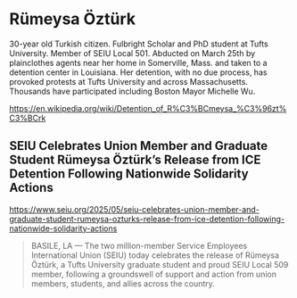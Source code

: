 # Rümeysa Öztürk

30-year old Turkish citizen.
Fulbright Scholar and PhD student at Tufts University.
Member of SEIU Local 501.
Abducted on March 25th by plainclothes agents near her home in Somerville, Mass. and taken to a detention center in Louisiana.
Her detention, with no due process, has provoked protests at Tufts University and across Massachusetts. Thousands have participated including Boston Mayor Michelle Wu.

https://en.wikipedia.org/wiki/Detention_of_R%C3%BCmeysa_%C3%96zt%C3%BCrk


## SEIU Celebrates Union Member and Graduate Student Rümeysa Öztürk’s Release from ICE Detention Following Nationwide Solidarity Actions
https://www.seiu.org/2025/05/seiu-celebrates-union-member-and-graduate-student-rumeysa-ozturks-release-from-ice-detention-following-nationwide-solidarity-actions
> BASILE, LA — The two million-member Service Employees International Union (SEIU) today celebrates the release of Rümeysa Öztürk, a Tufts University graduate student and proud SEIU Local 509 member, following a groundswell of support and action from union members, students, and allies across the country.
